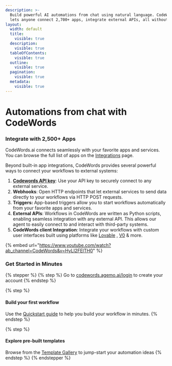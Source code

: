 ```yaml
---
description: >-
  Build powerful AI automations from chat using natural language. CodeWords.ai
  lets anyone connect 2,700+ apps, integrate external APIs, all without coding.
layout:
  width: default
  title:
    visible: true
  description:
    visible: true
  tableOfContents:
    visible: true
  outline:
    visible: true
  pagination:
    visible: true
  metadata:
    visible: true
---
```


# Automations from chat with CodeWords

### **Integrate with 2,500+ Apps**

CodeWords.ai connects seamlessly with your favorite apps and services. You can browse the full list of apps on the [Integrations](https://codewords.agemo.ai/account/integrations?utm_source=docs) page.

Beyond built-in app integrations, CodeWords provides several powerful ways to connect your workflows to external systems:

1. [**Codewords API key**](https://codewords.agemo.ai/account/keys?utm_source=docs): Use your API key to securely connect to any external service.
2. **Webhooks**: Open HTTP endpoints that let external services to send data directly to your workflows via HTTP POST requests.
3. **Triggers:** App-based triggers allow you to start workflows automatically from your favorite apps and services.
4. **External APIs**: Workflows in CodeWords are written as Python scripts, enabling seamless integration with any external API. This allows our agent to easily connect to and interact with third-party systems.
5. **CodeWords client Integration**: Integrate your workflows with custom user interfaces built using platforms like [Lovable](https://lovable.dev/) , [V0](https://v0.app/) & more.

{% embed url="https://www.youtube.com/watch?ab_channel=CodeWords&v=HyLI2FElTH0" %}

### Get Started in Minutes

{% stepper %}
{% step %}
Go to [codewords.agemo.ai/login](https://codewords.agemo.ai/login) to create your account
{% endstep %}

{% step %}
#### Build your first workflow

Use the [Quickstart guide](https://docs.codewords.ai/get-started/quickstart) to help you build your workflow in minutes.
{% endstep %}

{% step %}
#### Explore pre-built templates

Browse from the [Template Gallery](https://codewords.agemo.ai/template-gallery?utm_source=docs) to jump-start your automation ideas
{% endstep %}
{% endstepper %}

